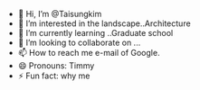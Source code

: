 - 👋 Hi, I’m @Taisungkim
- 👀 I’m interested in the landscape..Architecture
- 🌱 I’m currently learning ..Graduate school
- 💞️ I’m looking to collaborate on ...
- 📫 How to reach me e-mail of Google.
- 😄 Pronouns: Timmy
- ⚡ Fun fact: why me

<!---
Taisungkim/Taisungkim is a ✨ special ✨ repository because its `README.md` (this file) appears on your GitHub profile.
You can click the Preview link to take a look at your changes.
--->
